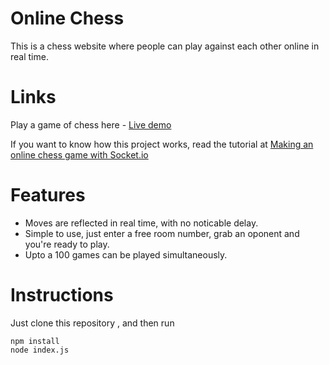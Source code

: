 # Online Chess
This is a chess website where people can play against each other online in real time. 

# Links
Play a game of chess here - [Live demo](https://chess0.herokuapp.com) 

If you want to know how this project works, read the tutorial at [Making an online chess game with Socket.io](https://aveeksaha.gitlab.io/post/making-an-online-chess-website-with-socketio/)

# Features
<ul>
  <li>Moves are reflected in real time, with no noticable delay.</li>
  <li>Simple to use, just enter a free room number, grab an oponent and you're ready to play.</li>
  <li>Upto a 100 games can be played simultaneously.</li>
</ul>

# Instructions
Just clone this repository , and then run
```
npm install
node index.js
```
